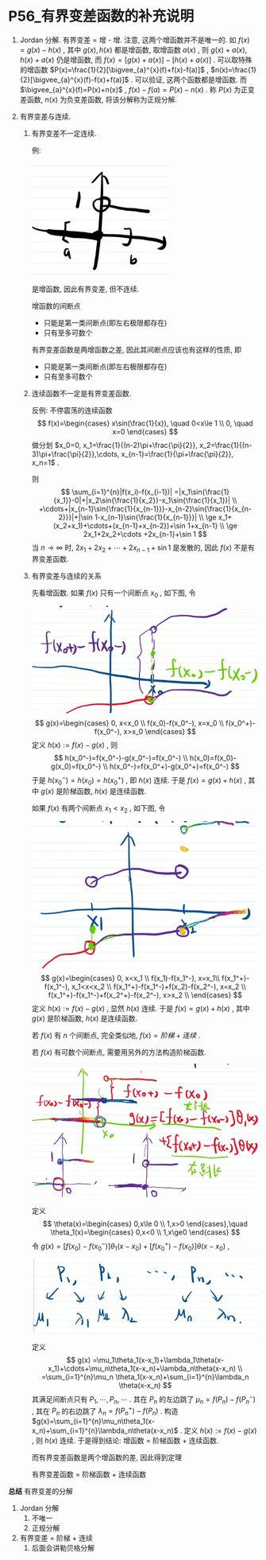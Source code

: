 # P56_有界变差函数的补充说明

1. Jordan 分解. 有界变差 = 增 - 增. 注意, 这两个增函数并不是唯一的. 如 $f(x)=g(x)-h(x)$ , 其中 $g(x),h(x)$ 都是增函数, 取增函数 $a(x)$ , 则 $g(x)+a(x),h(x)+a(x)$ 仍是增函数, 而 $f(x)=[g(x)+a(x)]-[h(x)+a(x)]$ . 可以取特殊的增函数 $P(x)=\frac{1}{2}[\bigvee_{a}^{x}(f)+f(x)-f(a)]$ , $n(x)=\frac{1}{2}[\bigvee_{a}^{x}(f)-f(x)+f(a)]$ . 可以验证, 这两个函数都是增函数. 而 $\bigvee_{a}^{x}(f)=P(x)+n(x)$ , $f(x)-f(a)=P(x)-n(x)$ . 称 $P(x)$ 为正变差函数, $n(x)$ 为负变差函数, 将该分解称为正规分解.

2. 有界变差与连续.

   1. 有界变差不一定连续.

      例: 

      ![image-20220308232825856](56_有界变差函数的补充说明.assets/image-20220308232825856.png)

      是增函数, 因此有界变差, 但不连续. 

      增函数的间断点

      - 只能是第一类间断点(即左右极限都存在) 
      - 只有至多可数个

      有界变差函数是两增函数之差, 因此其间断点应该也有这样的性质, 即

      - 只能是第一类间断点(即左右极限都存在) 
      - 只有至多可数个

   2. 连续函数不一定是有界变差函数.

      反例: 不停震荡的连续函数
      $$
      f(x)=\begin{cases}
      x\sin(\frac{1}{x}), \quad 0<x\le 1 \\
      0, \quad x=0
      \end{cases}
      $$
      做分划 $x_0=0, x_1=\frac{1}{(n-2)\pi+\frac{\pi}{2}}, x_2=\frac{1}{(n-3)\pi+\frac{\pi}{2}},\cdots, x_{n-1}=\frac{1}{\pi+\frac{\pi}{2}}, x_n=1$ .

      则
      $$
      \sum_{i=1}^{n}|f(x_i)-f(x_{i-1})|
      =|x_1\sin{\frac{1}{x_1}}-0|+|x_2\sin{\frac{1}{x_2}}-x_1\sin{\frac{1}{x_1}}| \\
      +\cdots+|x_{n-1}\sin{\frac{1}{x_{n-1}}}-x_{n-2}\sin{\frac{1}{x_{n-2}}}|+|\sin 1-x_{n-1}\sin{\frac{1}{x_{n-1}}}| \\
      \ge x_1+(x_2+x_1)+\cdots+(x_{n-1}+x_{n-2})+\sin 1+x_{n-1} \\
      \ge 2x_1+2x_2+\cdots +2x_{n-1}+\sin 1
      $$
      当 $n\to \infty$ 时, $2x_1+2x_2+\cdots +2x_{n-1}+\sin 1$ 是发散的, 因此 $f(x)$ 不是有界变差函数.
   
   3. 有界变差与连续的关系
   
      先看增函数. 如果 $f(x)$ 只有一个间断点 $x_0$ , 如下图, 令
   
      ![image-20220309102724702](56_有界变差函数的补充说明.assets/image-20220309102724702.png)
      $$
      g(x)=\begin{cases}
      0, x<x_0 \\
      f(x_0)-f(x_0^-), x=x_0 \\
      f(x_0^+)-f(x_0^-), x>x_0
      \end{cases}
      $$
      定义 $h(x):=f(x)-g(x)$ , 则
      $$
      h(x_0^-)=f(x_0^-)-g(x_0^-)=f(x_0^-) \\
      h(x_0)=f(x_0)-g(x_0)=f(x_0^-) \\
      h(x_0^-)=f(x_0^+)-g(x_0^+)=f(x_0^-)
      $$
      于是 $h(x_0^-)=h(x_0)=h(x_0^+)$ , 即 $h(x)$ 连续. 于是 $f(x)=g(x)+h(x)$ , 其中 $g(x)$ 是阶梯函数, $h(x)$ 是连续函数.
   
      如果 $f(x)$ 有两个间断点 $x_1<x_2$ , 如下图, 令
   
      ![image-20220309103637661](56_有界变差函数的补充说明.assets/image-20220309103637661.png)
      $$
      g(x)=\begin{cases}
      0, x<x_1 \\
      f(x_1)-f(x_1^-), x=x_1\\
      f(x_1^+)-f(x_1^-), x_1<x<x_2 \\
      f(x_1^+)-f(x_1^-)+f(x_2)-f(x_2^-), x=x_2 \\
      f(x_1^+)-f(x_1^-)+f(x_2^+)-f(x_2^-), x>x_2 \\
      \end{cases}
      $$
      定义 $h(x):=f(x)-g(x)$ , 显然 $h(x)$ 连续. 于是 $f(x)=g(x)+h(x)$ , 其中 $g(x)$ 是阶梯函数, $h(x)$ 是连续函数.
   
      若 $f(x)$ 有 $n$ 个间断点, 完全类似地,  $f(x)=阶梯+连续$ . 
   
      若 $f(x)$ 有可数个间断点, 需要用另外的方法构造阶梯函数.
   
      ![image-20220309104831095](56_有界变差函数的补充说明.assets/image-20220309104831095.png)
   
      定义
      $$
      \theta(x)=\begin{cases}
      0,x\le 0 \\
      1,x>0
      \end{cases},\quad
      \theta_1(x)=\begin{cases}
      0,x<0 \\
      1,x\ge0
      \end{cases}
      $$
      令 $g(x)=[f(x_0)-f(x_0^-)]\theta_1(x-x_0)+[f(x_0^+)-f(x_0)]\theta(x-x_0)$  ,
   
      ![image-20220309105143904](56_有界变差函数的补充说明.assets/image-20220309105143904.png)
   
      定义
      $$
      g(x)
      =\mu_1\theta_1(x-x_1)+\lambda_1\theta(x-x_1)+\cdots+\mu_n\theta_1(x-x_n)+\lambda_n\theta(x-x_n) \\
      =\sum_{i=1}^{n}\mu_n \theta_1(x-x_n)+\sum_{i=1}^{n}\lambda_n \theta(x-x_n)
      $$
      其满足间断点只有 $P_1,\cdots,P_n,\cdots$ . 其在 $P_n$ 的左边跳了 $\mu_n=f(P_n)-f(P_n^-)$ , 其在 $P_n$ 的右边跳了 $\lambda_n=f(P_n^+)-f(P_n)$ . 构造 $g(x)=\sum_{i=1}^{n}\mu_n\theta_1(x-x_n)+\sum_{i=1}^{n}\lambda_n\theta(x-x_n)$ . 定义 $h(x):=f(x)-g(x)$ , 则 $h(x)$ 连续. 于是得到结论: 增函数 = 阶梯函数 + 连续函数.
   
      而有界变差函数是两个增函数的差, 因此得到定理
   
      有界变差函数 = 阶梯函数 + 连续函数

**总结** 有界变差的分解

1. Jordan 分解
   1. 不唯一
   2. 正规分解
2. 有界变差 = 阶梯 + 连续
   1. 后面会讲勒贝格分解



